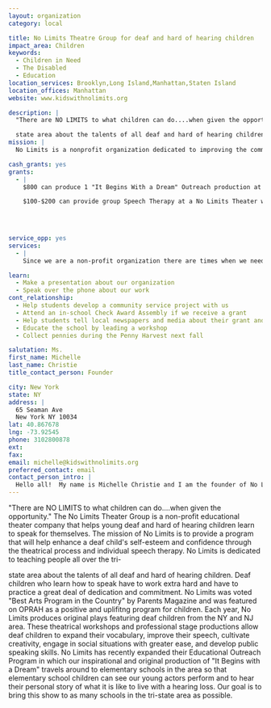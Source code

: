 ```yaml
---
layout: organization
category: local

title: No Limits Theatre Group for deaf and hard of hearing children
impact_area: Children
keywords: 
  - Children in Need
  - The Disabled
  - Education
location_services: Brooklyn,Long Island,Manhattan,Staten Island
location_offices: Manhattan
website: www.kidswithnolimits.org

description: |
  "There are NO LIMITS to what children can do....when given the opportunity." The No Limits Theater Group is a non-profit educational theater company that helps young deaf and hard of hearing children learn to speak for themselves.  The mission of No Limits is to provide a program that will help enhance a deaf child's self-esteem and confidence through the theatrical process and individual speech therapy.  No Limits is dedicated to teaching people all over the tri-

  state area about the talents of all deaf and hard of hearing children.   Deaf children who learn how to speak have to work extra hard and have to practice a great deal of dedication and commitment.   No Limits was voted "Best Arts Program in the Country" by Parents Magazine and was featured on OPRAH as a positive and uplifitng program for children.  Each year, No Limits produces original plays featuring deaf children from the NY and NJ area.  These theatrical workshops and professional stage productions allow deaf children to expand their vocabulary, improve their speech, cultivate creativity, engage in social situations with greater ease, and develop public speaking skills.  No Limits has recently expanded their Educational Outreach Program in which our inspirational and original production of "It Begins with a Dream" travels around to elementary schools in the area so that elementary school children can see our young actors perform and to hear their personal story of what it is like to live with a hearing loss.  Our goal is to bring this show to as many schools in the tri-state area as possible.  
mission: |
  No Limits is a nonprofit organization dedicated to improving the communication skills and confidence of deaf and hard-of-hearing children learning to listen  and speak through its national theatrical program and educational after school program.

cash_grants: yes
grants: 
  - |
    $800 can produce 1 "It Begins With a Dream" Outreach production at a local elementary school in NY or NJ. $600 can provide educational materials to a NY or NJ elementary school. $250 can provide CART (captioning) at 1 "It Begins with a Dream" Outreach production.

    $100-$200 can provide group Speech Therapy at a No Limits Theater workshop.  

    

    
service_opp: yes
services: 
  - |
    Since we are a non-profit organization there are times when we need props or set pieces made.  We are a childrens theater group so fun and whimsical props are often needed for productions.   We often ask Art classes to help us with our needs.  

learn: 
  - Make a presentation about our organization
  - Speak over the phone about our work
cont_relationship: 
  - Help students develop a community service project with us
  - Attend an in-school Check Award Assembly if we receive a grant
  - Help students tell local newspapers and media about their grant and/or project with us
  - Educate the school by leading a workshop
  - Collect pennies during the Penny Harvest next fall

salutation: Ms.
first_name: Michelle
last_name: Christie
title_contact_person: Founder

city: New York
state: NY
address: |
  65 Seaman Ave  
  New York NY 10034
lat: 40.867678
lng: -73.92545
phone: 3102800878
ext: 
fax: 
email: michelle@kidswithnolimits.org
preferred_contact: email
contact_person_intro: |
  Hello all!  My name is Michelle Christie and I am the founder of No Limits. I am a teacher of the deaf and teach deaf children that anything is possible. Common Cents has helped our deaf children in succeed in school and in life.  Thank you for supporting us. 
---
```

"There are NO LIMITS to what children can do....when given the opportunity." The No Limits Theater Group is a non-profit educational theater company that helps young deaf and hard of hearing children learn to speak for themselves.  The mission of No Limits is to provide a program that will help enhance a deaf child's self-esteem and confidence through the theatrical process and individual speech therapy.  No Limits is dedicated to teaching people all over the tri-

state area about the talents of all deaf and hard of hearing children.   Deaf children who learn how to speak have to work extra hard and have to practice a great deal of dedication and commitment.   No Limits was voted "Best Arts Program in the Country" by Parents Magazine and was featured on OPRAH as a positive and uplifitng program for children.  Each year, No Limits produces original plays featuring deaf children from the NY and NJ area.  These theatrical workshops and professional stage productions allow deaf children to expand their vocabulary, improve their speech, cultivate creativity, engage in social situations with greater ease, and develop public speaking skills.  No Limits has recently expanded their Educational Outreach Program in which our inspirational and original production of "It Begins with a Dream" travels around to elementary schools in the area so that elementary school children can see our young actors perform and to hear their personal story of what it is like to live with a hearing loss.  Our goal is to bring this show to as many schools in the tri-state area as possible.  
